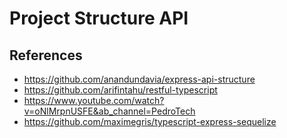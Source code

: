 # Project Structure API

## References

- https://github.com/anandundavia/express-api-structure
- https://github.com/arifintahu/restful-typescript
- https://www.youtube.com/watch?v=oNlMrpnUSFE&ab_channel=PedroTech
- https://github.com/maximegris/typescript-express-sequelize
